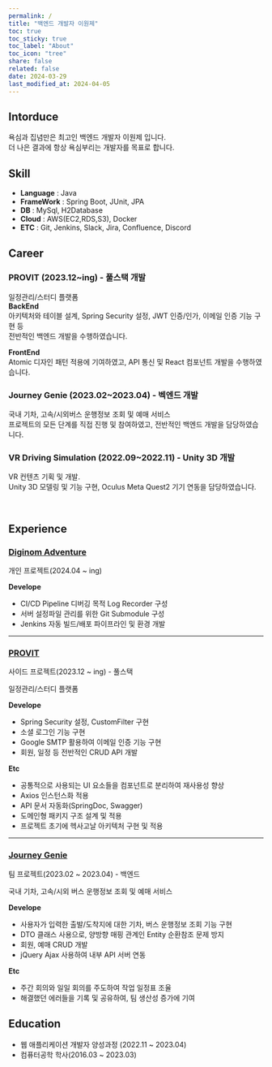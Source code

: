 ```yaml
---
permalink: /
title: "백엔드 개발자 이원제"
toc: true
toc_sticky: true
toc_label: "About"
toc_icon: "tree"
share: false
related: false
date: 2024-03-29
last_modified_at: 2024-04-05
---
```


<!-- Introduce -->

## Intorduce

욕심과 집념만은 최고인 백엔드 개발자 이원제 입니다.  
더 나은 결과에 항상 욕심부리는 개발자를 목표로 합니다.

<!-- 중학교 시절, 친구들의 얼굴로 모바일 퍼즐 게임을 만드는 친구를 보고 개발에 관심을 가지게 되었습니다.
컴퓨터공학과 졸업 후, 여러 강의와 사이드 프로젝트를 통해 역량을 키우는 중입니다. -->

<!-- 개발 이외에도 스무 살부터 여러번의 서비스업, 물류창고 등 다양한 일을 경험해왔습니다.
빠르게 적응하고 학습하는 것에 자신 있습니다. -->

<!-- Stack -->

## Skill

- **Language** : Java
- **FrameWork** : Spring Boot, JUnit, JPA
- **DB** : MySql, H2Database
- **Cloud** : AWS(EC2,RDS,S3), Docker
- **ETC** : Git, Jenkins, Slack, Jira, Confluence, Discord

<!-- **Language** : Java

**FrameWork & Lib** : Spring Boot, Jpa, MyBatis, Junit, React

**DB** : MySql, H2database

**Cloud** : AWS, Docker

**Etc** : Git, Jira, Confluence, Slack, Discord -->

<!-- Career -->

## Career

### PROVIT (2023.12~ing) - 풀스택 개발

일정관리/스터디 플랫폼  
**BackEnd**  
아키텍처와 테이블 설계, Spring Security 설정, JWT 인증/인가, 이메일 인증 기능 구현 등  
전반적인 백엔드 개발을 수행하였습니다.

**FrontEnd**  
Atomic 디자인 패턴 적용에 기여하였고, API 통신 및 React 컴포넌트 개발을 수행하였습니다.

### Journey Genie (2023.02~2023.04) - 벡엔드 개발

국내 기차, 고속/시외버스 운행정보 조회 및 예매 서비스  
프로젝트의 모든 단계를 직접 진행 및 참여하였고, 전반적인 백엔드 개발을 담당하였습니다.

### VR Driving Simulation (2022.09~2022.11) - Unity 3D 개발

VR 컨텐츠 기획 및 개발.  
Unity 3D 모델링 및 기능 구현, Oculus Meta Quest2 기기 연동을 담당하였습니다.

<br>

<!-- Experience -->

## Experience

### [Diginom Adventure](/diginom/)

<!-- GitHub - [JourneyGenie](https://github.com/one-zeze/JourneyGenie) -->

개인 프로젝트(2024.04 ~ ing)

**Develope**

- CI/CD Pipeline 디버깅 목적 Log Recorder 구성
- 서버 설정파일 관리를 위한 Git Submodule 구성
- Jenkins 자동 빌드/배포 파이프라인 및 환경 개발

<!-- **Etc**

- 빌드/배포 상태 Slack 채널로 알림 설정 -->

---

### [PROVIT](/provit/)

사이드 프로젝트(2023.12 ~ ing) - 풀스택

일정관리/스터디 플랫폼

**Develope**

- Spring Security 설정, CustomFilter 구현
- 소셜 로그인 기능 구현
- Google SMTP 활용하여 이메일 인증 기능 구현
- 회원, 일정 등 전반적인 CRUD API 개발

**Etc**

- 공통적으로 사용되는 UI 요소들을 컴포넌트로 분리하여 재사용성 향상
- Axios 인스턴스화 적용
- API 문서 자동화(SpringDoc, Swagger)
- 도메인형 패키지 구조 설계 및 적용
- 프로젝트 초기에 헥사고날 아키텍처 구현 및 적용

---

### [Journey Genie](/journeygenie/)

팀 프로젝트(2023.02 ~ 2023.04) - 백엔드

국내 기차, 고속/시외 버스 운행정보 조회 및 예매 서비스

**Develope**

- 사용자가 입력한 출발/도착지에 대한 기차, 버스 운행정보 조회 기능 구현
- DTO 클래스 사용으로, 양방향 매핑 관계인 Entity 순환참조 문제 방지
- 회원, 예매 CRUD 개발
- jQuery Ajax 사용하여 내부 API 서버 연동

**Etc**

- 주간 회의와 일일 회의를 주도하여 작업 일정표 조율
- 해결했던 에러들을 기록 및 공유하여, 팀 생산성 증가에 기여

<!-- Activity -->

<!-- ## Activity -->

<!-- Education -->

## Education

- 웹 애플리케이션 개발자 양성과정 (2022.11 ~ 2023.04)
- 컴퓨터공학 학사(2016.03 ~ 2023.03)
